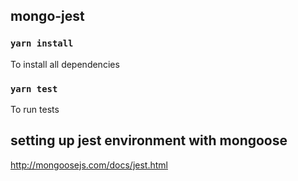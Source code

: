 ## mongo-jest

### `yarn install`

To install all dependencies

### `yarn test`

To run tests

## setting up jest environment with mongoose

http://mongoosejs.com/docs/jest.html
